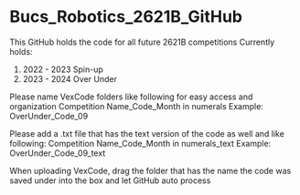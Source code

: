 # Bucs_Robotics_2621B_GitHub
This GitHub holds the code for all future 2621B competitions
Currently holds:
1. 2022 - 2023 Spin-up
2. 2023 - 2024 Over Under

Please name VexCode folders like following for easy access and organization
Competition Name_Code_Month in numerals
Example: OverUnder_Code_09

Please add a .txt file that has the text version of the code as well and like following:
Competition Name_Code_Month in numerals_text
Example: OverUnder_Code_09_text

When uploading VexCode, drag the folder that has the name the code was saved under into the box and let GitHub auto process
